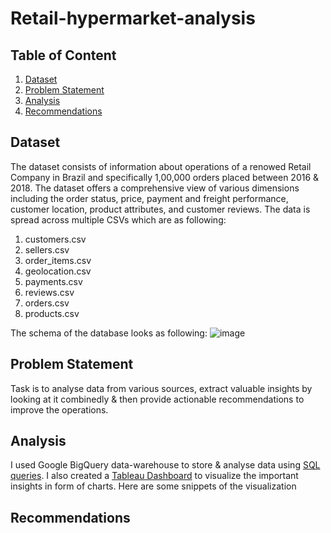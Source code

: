 # Retail-hypermarket-analysis

## Table of Content
1. [Dataset](https://github.com/dataexplorerRahul/Retail-hypermarket-analysis/edit/main/README.md#dataset)
2. [Problem Statement](https://github.com/dataexplorerRahul/Retail-hypermarket-analysis/edit/main/README.md#problem-statement)
3. [Analysis](https://github.com/dataexplorerRahul/Retail-hypermarket-analysis/edit/main/README.md#analysis)
4. [Recommendations](https://github.com/dataexplorerRahul/Retail-hypermarket-analysis/edit/main/README.md#recommendations)

## Dataset
The dataset consists of information about operations of a renowed Retail Company in Brazil and specifically 1,00,000 orders placed between 2016 & 2018. The dataset offers a comprehensive view of various dimensions including the order status, price, payment and freight performance, customer location, product attributes, and customer reviews. The data is spread across multiple CSVs which are as following:
1. customers.csv
2. sellers.csv
3. order_items.csv
4. geolocation.csv
5. payments.csv
6. reviews.csv
7. orders.csv
8. products.csv

The schema of the database looks as following:
![image](https://github.com/dataexplorerRahul/Retail-hypermarket-analysis/assets/127926279/a3dcdd01-27e3-47cf-bbbc-4e905d633070)

## Problem Statement
Task is to analyse data from various sources, extract valuable insights by looking at it combinedly & then provide actionable recommendations to improve the operations.

## Analysis
I used Google BigQuery data-warehouse to store & analyse data using [SQL queries](). I also created a [Tableau Dashboard](https://public.tableau.com/app/profile/rahul2575/viz/Retailanalysis_16790631662820/Timedashboard) to visualize the important insights in form of charts.
Here are some snippets of the visualization 

## Recommendations
